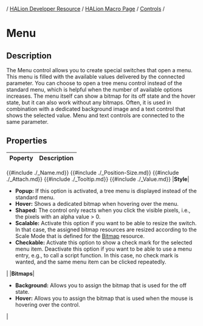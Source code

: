 / [HALion Developer Resource](../../HALion-Developer-Resource.md) / [HALion Macro Page](./HALion-Macro-Page.md) / [Controls](./Controls.md) /

# Menu

## Description

The Menu control allows you to create special switches that open a menu. This menu is filled with the available values delivered by the connected parameter. You can choose to open a tree menu control instead of the standard menu, which is helpful when the number of available options increases. The menu itself can show a bitmap for its off state and the hover state, but it can also work without any bitmaps. Often, it is used in combination with a dedicated background image and a text control that shows the selected value. Menu and text controls are connected to the same parameter.

## Properties

|Poperty|Description|
|:-|:-|
{{#include ./_Name.md}}
{{#include ./_Position-Size.md}}
{{#include ./_Attach.md}}
{{#include ./_Tooltip.md}}
{{#include ./_Value.md}}
|**Style**|<ul><li>**Popup:** If this option is activated, a tree menu is displayed instead of the standard menu.</li><li>**Hover:** Shows a dedicated bitmap when hovering over the menu.</li><li>**Shaped:** The control only reacts when you click the visible pixels, i.e., the pixels with an alpha value > 0.</li><li>**Scalable:** Activate this option if you want to be able to resize the switch. In that case, the assigned bitmap resources are resized according to the Scale Mode that is defined for the [Bitmap](./Bitmap.md) resource.</li><li>**Checkable:** Activate this option to show a check mark for the selected menu item. Deactivate this option if you want to be able to use a menu entry, e.g., to call a script function. In this case, no check mark is wanted, and the same menu item can be clicked repeatedly.</li></ul>|
|**Bitmaps**|<ul><li>**Background:** Allows you to assign the bitmap that is used for the off state.</li><li>**Hover:** Allows you to assign the bitmap that is used when the mouse is hovering over the control.</li></ul>|
